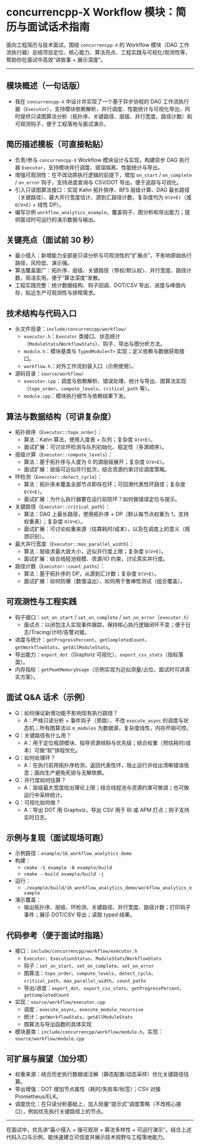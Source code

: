 # concurrencpp-X Workflow 模块：简历与面试话术指南

面向工程简历与技术面试，围绕 `concurrencpp-X` 的 Workflow 模块（DAG 工作流执行器）总结项目定位、核心能力、算法亮点、工程实践与可视化/观测性等，帮助你在面试中高效“讲故事 + 展示深度”。

---

## 模块概述（一句话版）
- 我在 `concurrencpp-X` 中设计并实现了一个基于异步协程的 DAG 工作流执行器（`Executor`），支持模块依赖解析、并行调度、性能统计与可视化导出，同时提供只读图算法分析（拓扑序、关键路径、层级、并行宽度、路径计数）和可观测钩子，便于工程落地与面试演示。

## 简历描述模板（可直接粘贴）
- 负责/参与 `concurrencpp-X` Workflow 模块设计与实现，构建异步 DAG 执行器 `Executor`，支持模块并行调度、错误隔离、性能统计与导出。
- 增强可观测性：在不改动原执行逻辑的前提下，增加 `on_start` / `on_complete` / `on_error` 钩子，支持进度查询与 CSV/DOT 导出，便于追踪与可视化。
- 引入只读图算法接口：实现 Kahn 拓扑排序、BFS 层级计算、DAG 最长路径（关键路径）、最大并行宽度估计、源到汇路径计数，复杂度均为 `O(V+E)`（或 `O(V+E)` + 线性 DP）。
- 编写示例 `workflow_analytics_example`，覆盖钩子、图分析和导出能力；提供面试时可运行的演示数据与输出。

## 关键亮点（面试前 30 秒）
- 最小侵入：新增能力全部是只读分析与可观测性的“扩展点”，不影响原始执行路径，风险低、演示强。
- 算法覆盖面广：拓扑序、层级、关键路径（带权/默认权）、并行宽度、路径计数，简洁实用，便于“算法深度”发散。
- 工程实践完整：统计数据结构、钩子回调、DOT/CSV 导出、进度与峰值内存，贴近生产可观测性与排障需求。

## 技术结构与代码入口
- 头文件目录：`include/concurrencpp/workflow/`
  - `executor.h`：`Executor` 类接口、状态统计（`ModuleStats`/`WorkflowStats`）、钩子、导出与图分析方法。
  - `module.h`：模块基类与 `TypedModule<T>` 实现；定义依赖与数据获取接口。
  - `workflow.h`：对外工作流封装入口（示例使用）。
- 源码目录：`source/workflow/`
  - `executor.cpp`：调度与依赖解析、错误处理、统计与导出、图算法实现（`topo_order`、`compute_levels`、`critical_path` 等）。
  - `module.cpp`：模块执行细节与依赖结果下发。

## 算法与数据结构（可讲复杂度）
- 拓扑排序（`Executor::topo_order`）：
  - 算法：Kahn 算法，使用入度表 + 队列；复杂度 `O(V+E)`。
  - 面试扩展：可讨论环检测与队列初始化、稳定性（多源顺序）。
- 层级计算（`Executor::compute_levels`）：
  - 算法：基于拓扑序与入度为 0 的源层级展开；复杂度 `O(V+E)`。
  - 面试扩展：层级可近似并行批次，结合资源约束讨论调度策略。
- 环检测（`Executor::detect_cycle`）：
  - 算法：拓扑序未覆盖全部节点即存在环；可回溯代表性环路径；复杂度 `O(V+E)`。
  - 面试扩展：为什么执行器要在运行前防环？如何做错误定位与提示。
- 关键路径（`Executor::critical_path`）：
  - 算法：DAG 上最长路径，使用拓扑序 + DP（默认每节点权重为 1，支持权重表）；复杂度 `O(V+E)`。
  - 面试扩展：可讨论权重来源（估算耗时/成本），以及在调度上的意义（瓶颈识别）。
- 最大并行宽度（`Executor::max_parallel_width`）：
  - 算法：层级求最大层大小，近似并行度上限；复杂度 `O(V+E)`。
  - 面试扩展：结合线程池规模、资源/IO 约束，讨论真实并行度。
- 路径计数（`Executor::count_paths`）：
  - 算法：基于拓扑序的 DP，从源到汇计数；复杂度 `O(V+E)`。
  - 面试扩展：如何防爆（数值溢出）、如何用于鲁棒性测试（组合覆盖）。

## 可观测性与工程实践
- 钩子接口：`set_on_start` / `set_on_complete` / `set_on_error`（`executor.h`）
  - 面试点：以闭包注入实现事件跟踪，保持核心执行逻辑闭环不变；便于日志/Tracing/计时/告警对接。
- 进度与统计：`getProgressPercent`、`getCompletedCount`、`getWorkflowStats`、`getAllModuleStats`。
- 导出能力：`export_dot`（Graphviz 可视化）、`export_csv_stats`（指标落盘）。
- 内存指标：`getPeakMemoryUsage`（示例实现为近似测量/占位，面试时可讲真实方案）。

## 面试 Q&A 话术（示例）
- Q：如何保证新增功能不影响现有执行路径？
  - A：严格只读分析 + 事件钩子（旁路），不改 `execute_async` 的调度与状态机；所有图算法以 `m_modules` 为数据源，复杂度线性，内存开销可控。
- Q：关键路径有什么用？
  - A：用于定位瓶颈模块、指导资源倾斜与优先级；结合权重（预估耗时/成本）可做“软”排程优化。
- Q：如何处理环？
  - A：在执行前用拓扑序检测，返回代表性环，阻止运行并给出清晰错误信息；面向生产避免死锁与无解依赖。
- Q：并行度如何估算？
  - A：层级最大宽度给出理论上限；结合线程池与资源约束可微调；也可做运行中采样统计。
- Q：可视化如何做？
  - A：导出 DOT 用 Graphviz，导出 CSV 用于 BI 或 APM 打点；钩子支持实时日志。

## 示例与复现（面试现场可跑）
- 示例路径：`example/16_workflow_analytics_demo`
- 构建：
  - `cmake -S example -B example/build`
  - `cmake --build example/build -j`
- 运行：
  - `./example/build/16_workflow_analytics_demo/workflow_analytics_example`
- 演示覆盖：
  - 输出拓扑序、层级、环检测、关键路径、并行宽度、路径计数；打印钩子事件；展示 DOT/CSV 导出；读取 typed 结果。

## 代码参考（便于面试时指路）
- 接口：`include/concurrencpp/workflow/executor.h`
  - `Executor`、`ExecutionStatus`、`ModuleStats`/`WorkflowStats`
  - 钩子：`set_on_start`、`set_on_complete`、`set_on_error`
  - 图算法：`topo_order`、`compute_levels`、`detect_cycle`、`critical_path`、`max_parallel_width`、`count_paths`
  - 导出/进度：`export_dot`、`export_csv_stats`、`getProgressPercent`、`getCompletedCount`
- 实现：`source/workflow/executor.cpp`
  - 调度：`execute_async`、`execute_module_recursive`
  - 统计：`getWorkflowStats`、`getAllModuleStats`
  - 图算法与导出函数的具体实现
- 模块基类：`include/concurrencpp/workflow/module.h`，实现：`source/workflow/module.cpp`

## 可扩展与展望（加分项）
- 权重来源：结合历史执行数据或注解（静态配置/动态采样）优化关键路径估算。
- 导出增强：DOT 增加节点属性（耗时/失败率/标签）；CSV 对接 Prometheus/ELK。
- 调度优化：在只读分析基础上，加入轻量“提示式”调度策略（不改核心接口），例如优先执行关键路径上的节点。

---

在面试中，优先讲“最小侵入 + 强可观测 + 算法多样性 + 可运行演示”。结合上述代码入口与示例，能快速建立可信度并展示技术视野与工程落地能力。